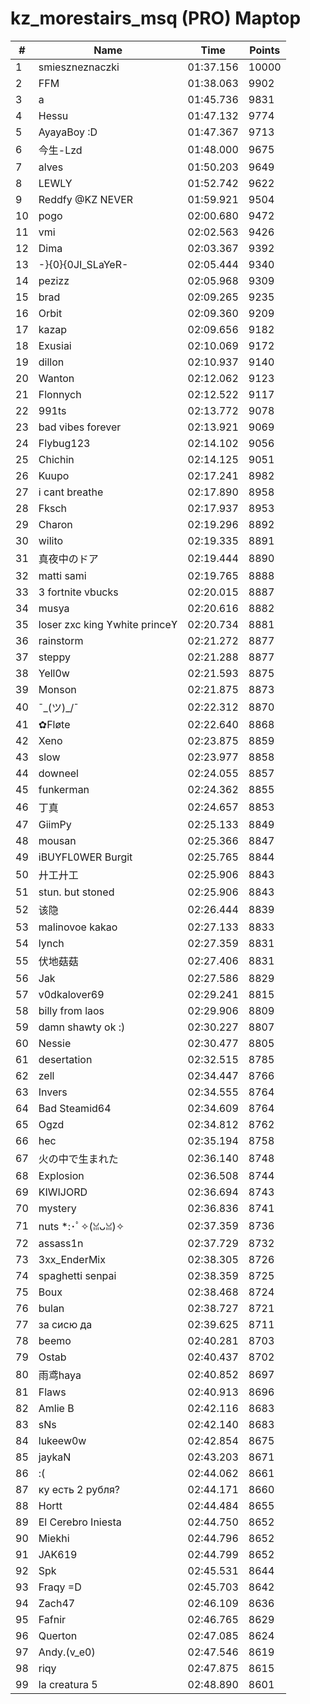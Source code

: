 # kz_morestairs_msq (PRO) Maptop

|  # | Name | Time | Points |
|-------------- | -------------- | -------------- | -------------- | 
| 1 | smieszneznaczki | 01:37.156 | 10000 | 
| 2 | FFM | 01:38.063 | 9902 | 
| 3 | a | 01:45.736 | 9831 | 
| 4 | Hessu | 01:47.132 | 9774 | 
| 5 | AyayaBoy :D | 01:47.367 | 9713 | 
| 6 | 今生-Lzd | 01:48.000 | 9675 | 
| 7 | alves | 01:50.203 | 9649 | 
| 8 | LEWLY | 01:52.742 | 9622 | 
| 9 | Reddfy @KZ NEVER | 01:59.921 | 9504 | 
| 10 | pogo | 02:00.680 | 9472 | 
| 11 | vmi | 02:02.563 | 9426 | 
| 12 | Dima | 02:03.367 | 9392 | 
| 13 | -}{0}{0JI_SLaYeR- | 02:05.444 | 9340 | 
| 14 | pezizz | 02:05.968 | 9309 | 
| 15 | brad | 02:09.265 | 9235 | 
| 16 | Orbit | 02:09.360 | 9209 | 
| 17 | kazap | 02:09.656 | 9182 | 
| 18 | Exusiai | 02:10.069 | 9172 | 
| 19 | dillon | 02:10.937 | 9140 | 
| 20 | Wanton | 02:12.062 | 9123 | 
| 21 | Flonnych | 02:12.522 | 9117 | 
| 22 | 991ts | 02:13.772 | 9078 | 
| 23 | bad vibes forever | 02:13.921 | 9069 | 
| 24 | Flybug123 | 02:14.102 | 9056 | 
| 25 | Chichin | 02:14.125 | 9051 | 
| 26 | Kuupo | 02:17.241 | 8982 | 
| 27 | i cant breathe | 02:17.890 | 8958 | 
| 28 | Fksch | 02:17.937 | 8953 | 
| 29 | Charon | 02:19.296 | 8892 | 
| 30 | wilito | 02:19.335 | 8891 | 
| 31 | 真夜中のドア | 02:19.444 | 8890 | 
| 32 | matti sami | 02:19.765 | 8888 | 
| 33 | 3 fortnite vbucks | 02:20.015 | 8887 | 
| 34 | musya | 02:20.616 | 8882 | 
| 35 | loser zxc king ϒwhite princeϒ | 02:20.734 | 8881 | 
| 36 | rainstorm | 02:21.272 | 8877 | 
| 37 | steppy | 02:21.288 | 8877 | 
| 38 | Yell0w | 02:21.593 | 8875 | 
| 39 | Monson | 02:21.875 | 8873 | 
| 40 | ¯\_(ツ)_/¯ | 02:22.312 | 8870 | 
| 41 | ✿Fløte | 02:22.640 | 8868 | 
| 42 | Xeno | 02:23.875 | 8859 | 
| 43 | slow | 02:23.977 | 8858 | 
| 44 | downeel | 02:24.055 | 8857 | 
| 45 | funkerman | 02:24.362 | 8855 | 
| 46 | 丁真 | 02:24.657 | 8853 | 
| 47 | GiimPy | 02:25.133 | 8849 | 
| 48 | mousan | 02:25.366 | 8847 | 
| 49 | iBUYFL0WER Burgit | 02:25.765 | 8844 | 
| 50 | 廾工廾工 | 02:25.906 | 8843 | 
| 51 | stun. but stoned | 02:25.906 | 8843 | 
| 52 | 该隐 | 02:26.444 | 8839 | 
| 53 | malinovoe kakao | 02:27.133 | 8833 | 
| 54 | lynch | 02:27.359 | 8831 | 
| 55 | 伏地菇菇 | 02:27.406 | 8831 | 
| 56 | Jak | 02:27.586 | 8829 | 
| 57 | v0dkalover69 | 02:29.241 | 8815 | 
| 58 | billy from laos | 02:29.906 | 8809 | 
| 59 | damn shawty ok :) | 02:30.227 | 8807 | 
| 60 | Nessie | 02:30.477 | 8805 | 
| 61 | desertation | 02:32.515 | 8785 | 
| 62 | zell | 02:34.447 | 8766 | 
| 63 | Invers | 02:34.555 | 8764 | 
| 64 | Bad Steamid64 | 02:34.609 | 8764 | 
| 65 | Ogzd | 02:34.812 | 8762 | 
| 66 | hec | 02:35.194 | 8758 | 
| 67 | 火の中で生まれた | 02:36.140 | 8748 | 
| 68 | Explosion | 02:36.508 | 8744 | 
| 69 | KIWIJORD | 02:36.694 | 8743 | 
| 70 | mystery | 02:36.836 | 8741 | 
| 71 | nuts *:･ﾟ✧(ꈍᴗꈍ)✧ | 02:37.359 | 8736 | 
| 72 | assass1n | 02:37.729 | 8732 | 
| 73 | 3xx_EnderMix | 02:38.305 | 8726 | 
| 74 | spaghetti senpai | 02:38.359 | 8725 | 
| 75 | Boux | 02:38.468 | 8724 | 
| 76 | bulan | 02:38.727 | 8721 | 
| 77 | за сисю да | 02:39.625 | 8711 | 
| 78 | beemo | 02:40.281 | 8703 | 
| 79 | Ostab | 02:40.437 | 8702 | 
| 80 | 雨鸢haya | 02:40.852 | 8697 | 
| 81 | Flaws | 02:40.913 | 8696 | 
| 82 | Amlie B | 02:42.116 | 8683 | 
| 83 | sNs | 02:42.140 | 8683 | 
| 84 | lukeew0w | 02:42.854 | 8675 | 
| 85 | jaykaN | 02:43.203 | 8671 | 
| 86 | :( | 02:44.062 | 8661 | 
| 87 | ку есть 2 рубля? | 02:44.171 | 8660 | 
| 88 | Hortt | 02:44.484 | 8655 | 
| 89 | El Cerebro Iniesta | 02:44.750 | 8652 | 
| 90 | Miekhi | 02:44.796 | 8652 | 
| 91 | JAK619 | 02:44.799 | 8652 | 
| 92 | Spk | 02:45.531 | 8644 | 
| 93 | Fraqy =D | 02:45.703 | 8642 | 
| 94 | Zach47 | 02:46.109 | 8636 | 
| 95 | Fafnir | 02:46.765 | 8629 | 
| 96 | Querton | 02:47.085 | 8624 | 
| 97 | Andy.(v_e0) | 02:47.546 | 8619 | 
| 98 | riqy | 02:47.875 | 8615 | 
| 99 | la creatura 5 | 02:48.890 | 8601 | 

